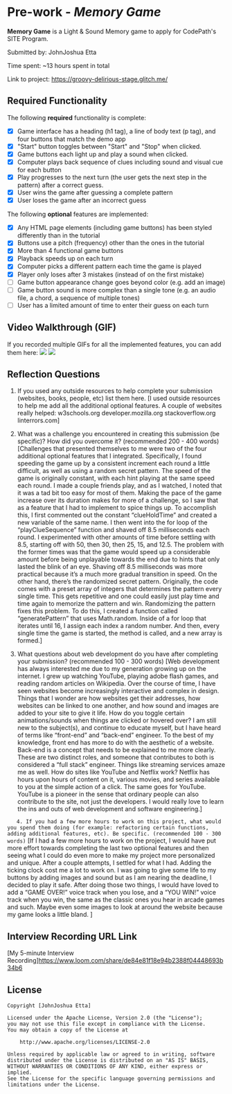 # Pre-work - *Memory Game*

**Memory Game** is a Light & Sound Memory game to apply for CodePath's SITE Program. 

Submitted by: JohnJoshua Etta 

Time spent: ~13 hours spent in total

Link to project: https://groovy-delirious-stage.glitch.me/

## Required Functionality

The following **required** functionality is complete:

* [x] Game interface has a heading (h1 tag), a line of body text (p tag), and four buttons that match the demo app
* [x] "Start" button toggles between "Start" and "Stop" when clicked. 
* [x] Game buttons each light up and play a sound when clicked. 
* [x] Computer plays back sequence of clues including sound and visual cue for each button
* [x] Play progresses to the next turn (the user gets the next step in the pattern) after a correct guess. 
* [x] User wins the game after guessing a complete pattern
* [x] User loses the game after an incorrect guess

The following **optional** features are implemented:

* [x] Any HTML page elements (including game buttons) has been styled differently than in the tutorial
* [x] Buttons use a pitch (frequency) other than the ones in the tutorial
* [x] More than 4 functional game buttons
* [x] Playback speeds up on each turn
* [x] Computer picks a different pattern each time the game is played
* [x] Player only loses after 3 mistakes (instead of on the first mistake)
* [ ] Game button appearance change goes beyond color (e.g. add an image)
* [ ] Game button sound is more complex than a single tone (e.g. an audio file, a chord, a sequence of multiple tones)
* [ ] User has a limited amount of time to enter their guess on each turn

## Video Walkthrough (GIF)

If you recorded multiple GIFs for all the implemented features, you can add them here:
![](https://i.imgur.com/A1unhEa.gif)
![](https://i.imgur.com/C8OrNkk.gif)


## Reflection Questions
1. If you used any outside resources to help complete your submission (websites, books, people, etc) list them here. 
[I used outside resources to help me add all the additional optional features. A couple of websites really helped: 
w3schools.org
developer.mozilla.org
stackoverflow.org
linterrors.com]

2. What was a challenge you encountered in creating this submission (be specific)? How did you overcome it? (recommended 200 - 400 words) 
[Challenges that presented themselves to me were two of the four additional optional features that I integrated. Specifically, I found speeding the game up by a consistent increment each round a little difficult, as well as using a random secret pattern. The speed of the game is originally constant, with each hint playing at the same speed each round. I made a couple friends play, and as I watched, I noted that it was a tad bit too easy for most of them. Making the pace of the game increase over its duration makes for more of a challenge, so I saw that as a feature that I had to implement to spice things up. To accomplish this, I first commented out the constant “clueHoldTime” and created a new variable of the same name. I then went into the for loop of the “playClueSequence” function and shaved off 8.5 milliseconds each round. I experimented with other amounts of time before settling with 8.5, starting off with 50, then 30, then 25, 15, and 12.5. The problem with the former times was that the game would speed up a considerable amount before being unplayable towards the end due to hints that only lasted the blink of an eye. Shaving off 8.5 milliseconds was more practical because it’s a much more gradual transition in speed. On the other hand, there’s the randomized secret pattern. Originally, the code comes with a preset array of integers that determines the pattern every single time. This gets repetitive and one could easily just play time and time again to memorize the pattern and win. Randomizing the pattern fixes this problem. To do this, I created a function called “generatePattern” that uses Math.random. Inside of a for loop that iterates until 16, I assign each index a random number. And then, every single time the game is started, the method is called, and a new array is formed.]

3. What questions about web development do you have after completing your submission? (recommended 100 - 300 words) 
[Web development has always interested me due to my generation growing up on the internet. I grew up watching YouTube, playing adobe flash games, and reading random articles on Wikipedia. Over the course of time, I have seen websites become increasingly interactive and complex in design. Things that I wonder are how websites get their addresses, how websites can be linked to one another, and how sound and images are added to your site to give it life. How do you toggle certain animations/sounds when things are clicked or hovered over? I am still new to the subject(s), and continue to educate myself, but I have heard of terms like “front-end” and “back-end” engineer. To the best of my knowledge, front end has more to do with the aesthetic of a website. Back-end is a concept that needs to be explained to me more clearly. These are two distinct roles, and someone that contributes to both is considered a “full stack” engineer. Things like streaming services amaze me as well. How do sites like YouTube and Netflix work? Netflix has hours upon hours of content on it, various movies, and series available to you at the simple action of a click. The same goes for YouTube. YouTube is a pioneer in the sense that ordinary people can also contribute to the site, not just the developers. I would really love to learn the ins and outs of web development and software engineering.]

`   4. If you had a few more hours to work on this project, what would you spend them doing (for example: refactoring certain functions, adding additional features, etc). Be specific. (recommended 100 - 300 words)` 
[If I had a few more hours to work on the project, I would have put more effort towards completing the last two optional features and then seeing what I could do even more to make my project more personalized and unique. After a couple attempts, I settled for what I had. Adding the ticking clock cost me a lot to work on. I was going to give some life to my buttons by adding images and sound but as I am nearing the deadline, I decided to play it safe. After doing those two things, I would have loved to add a “GAME OVER!” voice track when you lose, and a “YOU WIN!” voice track when you win, the same as the classic ones you hear in arcade games and such. Maybe even some images to look at around the website because my game looks a little bland. ]



## Interview Recording URL Link

[My 5-minute Interview Recording]https://www.loom.com/share/de84e81f18e94b2388f04448693b34b6


## License

    Copyright [JohnJoshua Etta]

    Licensed under the Apache License, Version 2.0 (the "License");
    you may not use this file except in compliance with the License.
    You may obtain a copy of the License at

        http://www.apache.org/licenses/LICENSE-2.0

    Unless required by applicable law or agreed to in writing, software
    distributed under the License is distributed on an "AS IS" BASIS,
    WITHOUT WARRANTIES OR CONDITIONS OF ANY KIND, either express or implied.
    See the License for the specific language governing permissions and
    limitations under the License.